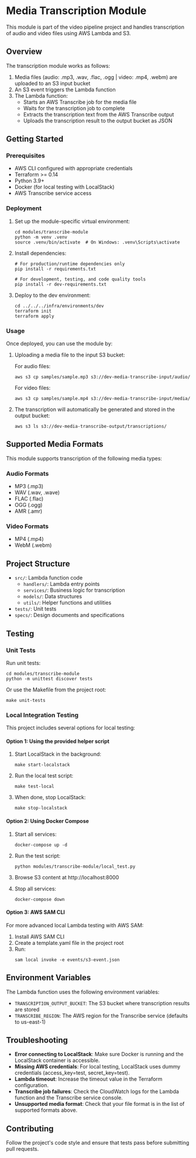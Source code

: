 # Media Transcription Module

This module is part of the video pipeline project and handles transcription of audio and video files using AWS Lambda and S3.

## Overview

The transcription module works as follows:

1. Media files (audio: .mp3, .wav, .flac, .ogg | video: .mp4, .webm) are uploaded to an S3 input bucket
2. An S3 event triggers the Lambda function
3. The Lambda function:
   - Starts an AWS Transcribe job for the media file
   - Waits for the transcription job to complete
   - Extracts the transcription text from the AWS Transcribe output
   - Uploads the transcription result to the output bucket as JSON

## Getting Started

### Prerequisites

- AWS CLI configured with appropriate credentials
- Terraform >= 0.14
- Python 3.9+
- Docker (for local testing with LocalStack)
- AWS Transcribe service access

### Deployment

1. Set up the module-specific virtual environment:
   ```
   cd modules/transcribe-module
   python -m venv .venv
   source .venv/bin/activate  # On Windows: .venv\Scripts\activate
   ```

2. Install dependencies:
   ```
   # For production/runtime dependencies only
   pip install -r requirements.txt
   
   # For development, testing, and code quality tools
   pip install -r dev-requirements.txt
   ```

3. Deploy to the dev environment:
   ```
   cd ../../../infra/environments/dev
   terraform init
   terraform apply
   ```

### Usage

Once deployed, you can use the module by:

1. Uploading a media file to the input S3 bucket:
   
   For audio files:
   ```
   aws s3 cp samples/sample.mp3 s3://dev-media-transcribe-input/audio/
   ```
   
   For video files:
   ```
   aws s3 cp samples/sample.mp4 s3://dev-media-transcribe-input/media/
   ```

2. The transcription will automatically be generated and stored in the output bucket:
   ```
   aws s3 ls s3://dev-media-transcribe-output/transcriptions/
   ```

## Supported Media Formats

This module supports transcription of the following media types:

### Audio Formats
- MP3 (.mp3)
- WAV (.wav, .wave)
- FLAC (.flac)
- OGG (.ogg)
- AMR (.amr)

### Video Formats
- MP4 (.mp4)
- WebM (.webm)

## Project Structure

- `src/`: Lambda function code
  - `handlers/`: Lambda entry points
  - `services/`: Business logic for transcription
  - `models/`: Data structures
  - `utils/`: Helper functions and utilities
- `tests/`: Unit tests
- `specs/`: Design documents and specifications

## Testing

### Unit Tests

Run unit tests:
```
cd modules/transcribe-module
python -m unittest discover tests
```

Or use the Makefile from the project root:
```
make unit-tests
```

### Local Integration Testing

This project includes several options for local testing:

#### Option 1: Using the provided helper script

1. Start LocalStack in the background:
   ```
   make start-localstack
   ```

2. Run the local test script:
   ```
   make test-local
   ```

3. When done, stop LocalStack:
   ```
   make stop-localstack
   ```

#### Option 2: Using Docker Compose

1. Start all services:
   ```
   docker-compose up -d
   ```

2. Run the test script:
   ```
   python modules/transcribe-module/local_test.py
   ```

3. Browse S3 content at http://localhost:8000

4. Stop all services:
   ```
   docker-compose down
   ```

#### Option 3: AWS SAM CLI

For more advanced local Lambda testing with AWS SAM:

1. Install AWS SAM CLI
2. Create a template.yaml file in the project root
3. Run:
   ```
   sam local invoke -e events/s3-event.json
   ```

## Environment Variables

The Lambda function uses the following environment variables:

- `TRANSCRIPTION_OUTPUT_BUCKET`: The S3 bucket where transcription results are stored
- `TRANSCRIBE_REGION`: The AWS region for the Transcribe service (defaults to us-east-1)

## Troubleshooting

- **Error connecting to LocalStack**: Make sure Docker is running and the LocalStack container is accessible.
- **Missing AWS credentials**: For local testing, LocalStack uses dummy credentials (access_key=test, secret_key=test).
- **Lambda timeout**: Increase the timeout value in the Terraform configuration.
- **Transcribe job failures**: Check the CloudWatch logs for the Lambda function and the Transcribe service console.
- **Unsupported media format**: Check that your file format is in the list of supported formats above.

## Contributing

Follow the project's code style and ensure that tests pass before submitting pull requests.